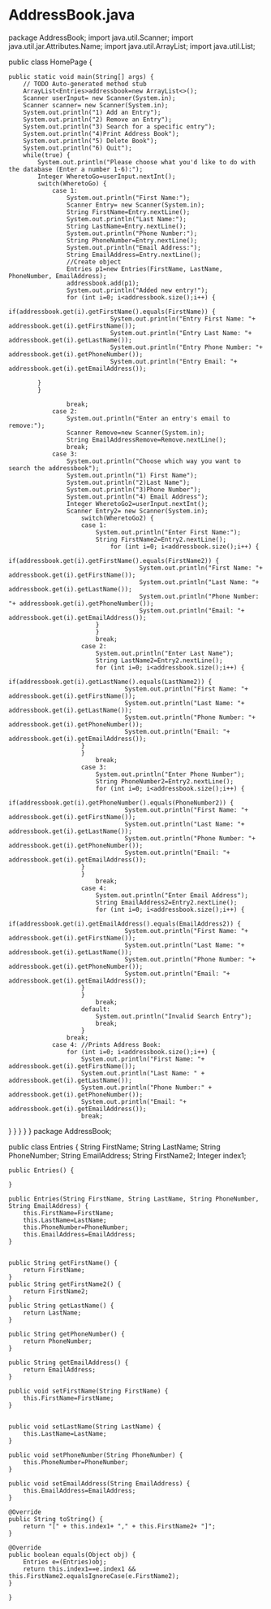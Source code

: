 # AddressBook.java
package AddressBook;
import java.util.Scanner;
import java.util.jar.Attributes.Name;
import java.util.ArrayList;
import java.util.List;

public class HomePage {

	public static void main(String[] args) {
		// TODO Auto-generated method stub
		ArrayList<Entries>addressbook=new ArrayList<>();
		Scanner userInput= new Scanner(System.in);
		Scanner scanner= new Scanner(System.in);
		System.out.println("1) Add an Entry");
		System.out.println("2) Remove an Entry");
		System.out.println("3) Search for a specific entry"); 
		System.out.println("4)Print Address Book");
		System.out.println("5) Delete Book");
		System.out.println("6) Quit"); 
		while(true) {
			System.out.println("Please choose what you'd like to do with the database (Enter a number 1-6):");
			Integer WheretoGo=userInput.nextInt();
			switch(WheretoGo) {
				case 1:
					System.out.println("First Name:");
					Scanner Entry= new Scanner(System.in);
					String FirstName=Entry.nextLine();
					System.out.println("Last Name:");
					String LastName=Entry.nextLine();
					System.out.println("Phone Number:");
					String PhoneNumber=Entry.nextLine();
					System.out.println("Email Address:");
					String EmailAddress=Entry.nextLine();
					//Create object 
					Entries p1=new Entries(FirstName, LastName, PhoneNumber, EmailAddress);
					addressbook.add(p1);
					System.out.println("Added new entry!");
					for (int i=0; i<addressbook.size();i++) {
							if(addressbook.get(i).getFirstName().equals(FirstName)) {
								System.out.println("Entry First Name: "+ addressbook.get(i).getFirstName());
								System.out.println("Entry Last Name: "+ addressbook.get(i).getLastName());
								System.out.println("Entry Phone Number: "+ addressbook.get(i).getPhoneNumber());		
								System.out.println("Entry Email: "+ addressbook.get(i).getEmailAddress());
								
			}
			}
					
					break;
				case 2:
					System.out.println("Enter an entry's email to remove:");
					Scanner Remove=new Scanner(System.in);
					String EmailAddressRemove=Remove.nextLine();
					break;
				case 3:
					System.out.println("Choose which way you want to search the addressbook");
					System.out.println("1) First Name");
					System.out.println("2)Last Name");
					System.out.println("3)Phone Number");
					System.out.println("4) Email Address");
					Integer WheretoGo2=userInput.nextInt();
					Scanner Entry2= new Scanner(System.in);
						switch(WheretoGo2) {
						case 1: 
							System.out.println("Enter First Name:");
							String FirstName2=Entry2.nextLine();
								for (int i=0; i<addressbook.size();i++) {
									if(addressbook.get(i).getFirstName().equals(FirstName2)) {
										System.out.println("First Name: "+ addressbook.get(i).getFirstName());
										System.out.println("Last Name: "+ addressbook.get(i).getLastName());
										System.out.println("Phone Number: "+ addressbook.get(i).getPhoneNumber());		
										System.out.println("Email: "+ addressbook.get(i).getEmailAddress());
							}
							}
							break;
						case 2:
							System.out.println("Enter Last Name");
							String LastName2=Entry2.nextLine();
							for (int i=0; i<addressbook.size();i++) {
								if(addressbook.get(i).getLastName().equals(LastName2)) {
									System.out.println("First Name: "+ addressbook.get(i).getFirstName());
									System.out.println("Last Name: "+ addressbook.get(i).getLastName());
									System.out.println("Phone Number: "+ addressbook.get(i).getPhoneNumber());		
									System.out.println("Email: "+ addressbook.get(i).getEmailAddress());
						}
						}
							break;
						case 3:
							System.out.println("Enter Phone Number");
							String PhoneNumber2=Entry2.nextLine();
							for (int i=0; i<addressbook.size();i++) {
								if(addressbook.get(i).getPhoneNumber().equals(PhoneNumber2)) {
									System.out.println("First Name: "+ addressbook.get(i).getFirstName());
									System.out.println("Last Name: "+ addressbook.get(i).getLastName());
									System.out.println("Phone Number: "+ addressbook.get(i).getPhoneNumber());		
									System.out.println("Email: "+ addressbook.get(i).getEmailAddress());
						}
						}
							break;
						case 4: 
							System.out.println("Enter Email Address");
							String EmailAddress2=Entry2.nextLine();
							for (int i=0; i<addressbook.size();i++) {
								if(addressbook.get(i).getEmailAddress().equals(EmailAddress2)) {
									System.out.println("First Name: "+ addressbook.get(i).getFirstName());
									System.out.println("Last Name: "+ addressbook.get(i).getLastName());
									System.out.println("Phone Number: "+ addressbook.get(i).getPhoneNumber());		
									System.out.println("Email: "+ addressbook.get(i).getEmailAddress());
						}
						}
							break;
						default:
							System.out.println("Invalid Search Entry");
							break;
						}
					break;
				case 4: //Prints Address Book:
					for (int i=0; i<addressbook.size();i++) {
						System.out.println("First Name: "+ addressbook.get(i).getFirstName());
						System.out.println("Last Name: " + addressbook.get(i).getLastName());
						System.out.println("Phone Number:" + addressbook.get(i).getPhoneNumber());		
						System.out.println("Email: "+ addressbook.get(i).getEmailAddress());
						break;
}
	}
}
}
}
package AddressBook;

public class Entries {
	String FirstName;
	String LastName; 
	String PhoneNumber;
	String EmailAddress;
	String FirstName2;
	Integer index1;
	
	public Entries() {
		
	}
	
	public Entries(String FirstName, String LastName, String PhoneNumber, String EmailAddress) {
		this.FirstName=FirstName;
		this.LastName=LastName;
		this.PhoneNumber=PhoneNumber;
		this.EmailAddress=EmailAddress;
	}
	
	
	public String getFirstName() {
		return FirstName;
	}
	public String getFirstName2() {
		return FirstName2;
	}
	public String getLastName() {
		return LastName;
	}
	
	public String getPhoneNumber() {
		return PhoneNumber;
	}
	
	public String getEmailAddress() {
		return EmailAddress;
	}
	
	public void setFirstName(String FirstName) {
		this.FirstName=FirstName;
	}
	
	
	public void setLastName(String LastName) {
		this.LastName=LastName;
	}
	
	public void setPhoneNumber(String PhoneNumber) {
		this.PhoneNumber=PhoneNumber;
	}
	
	public void setEmailAddress(String EmailAddress) {
		this.EmailAddress=EmailAddress;
	}
	
	@Override 
	public String toString() {
		return "[" + this.index1+ "," + this.FirstName2+ "]";
	}
	
	@Override 
	public boolean equals(Object obj) {
		Entries e=(Entries)obj;
		return this.index1==e.index1 && this.FirstName2.equalsIgnoreCase(e.FirstName2);
	}
	
	}
